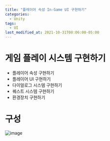 ```yaml
---
title: "플레이어 속성 In-Game UI 구현하기"
categories:
  - Unity
tags:
  - UI
last_modified_at: 2021-10-31T08:06:00-05:00
---
```

# 게임 플레이 시스템 구현하기
- 플레이어 속성 구현하기
- 플레이어 UI 구현하기
- 다이얼로그 시스템 구현하기 
- 퀘스트 시스템 구현하기
- 환경장치 구현하기

# 구성
![image](https://user-images.githubusercontent.com/69496570/139574156-647af5e5-ae85-4f8e-b1c9-26835a8ff9df.png)
